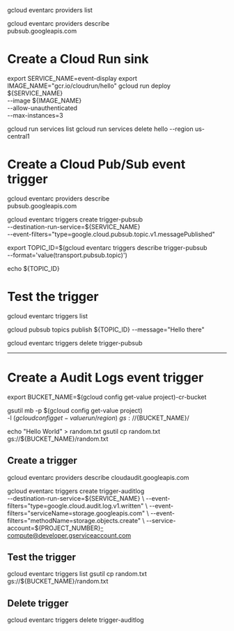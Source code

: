gcloud eventarc providers list

gcloud eventarc providers describe \
  pubsub.googleapis.com


# Create a Cloud Run sink

export SERVICE_NAME=event-display
export IMAGE_NAME="gcr.io/cloudrun/hello"
gcloud run deploy ${SERVICE_NAME} \
  --image ${IMAGE_NAME} \
  --allow-unauthenticated \
  --max-instances=3

gcloud run services list
gcloud run services delete hello --region us-central1


# Create a Cloud Pub/Sub event trigger

gcloud eventarc providers describe \
  pubsub.googleapis.com

gcloud eventarc triggers create trigger-pubsub \
  --destination-run-service=${SERVICE_NAME} \
  --event-filters="type=google.cloud.pubsub.topic.v1.messagePublished"

export TOPIC_ID=$(gcloud eventarc triggers describe trigger-pubsub \
  --format='value(transport.pubsub.topic)')

echo ${TOPIC_ID}


# Test the trigger
gcloud eventarc triggers list

gcloud pubsub topics publish ${TOPIC_ID} --message="Hello there"

gcloud eventarc triggers delete trigger-pubsub


----------------------------------------------------------------------------------------------

# Create a Audit Logs event trigger

export BUCKET_NAME=$(gcloud config get-value project)-cr-bucket

gsutil mb -p $(gcloud config get-value project) \
  -l $(gcloud config get-value run/region) \
  gs://${BUCKET_NAME}/

echo "Hello World" > random.txt
gsutil cp random.txt gs://${BUCKET_NAME}/random.txt


## Create a trigger

gcloud eventarc providers describe cloudaudit.googleapis.com

gcloud eventarc triggers create trigger-auditlog \
  --destination-run-service=${SERVICE_NAME} \
  --event-filters="type=google.cloud.audit.log.v1.written" \
  --event-filters="serviceName=storage.googleapis.com" \
  --event-filters="methodName=storage.objects.create" \
  --service-account=${PROJECT_NUMBER}-compute@developer.gserviceaccount.com

## Test the trigger

gcloud eventarc triggers list
gsutil cp random.txt gs://${BUCKET_NAME}/random.txt

## Delete trigger
gcloud eventarc triggers delete trigger-auditlog